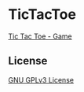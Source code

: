 # TicTacToe
[Tic Tac Toe - Game](https://jefersonboes.github.io/tictactoe/)

## License
[GNU GPLv3 License](https://github.com/jefersonboes/TicTacToe/blob/gh-pages/LICENCE)
